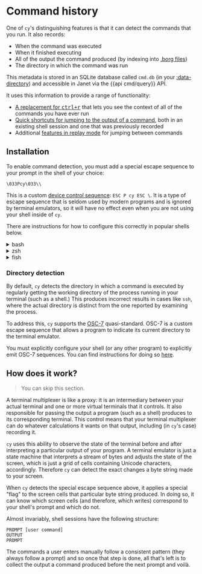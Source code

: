 # Command history

One of `cy`'s distinguishing features is that it can detect the commands that you run. It also records:

- When the command was executed
- When it finished executing
- All of the output the command produced (by indexing into [.borg files](/replay-mode.md#recording-to-disk))
- The directory in which the command was run

This metadata is stored in an SQLite database called `cmd.db` (in your [:data-directory](/default-parameters.md#data-directory)) and accessible in Janet via the {{api cmd/query}} API.

It uses this information to provide a range of functionality:

- [A replacement for <kbd>ctrl+r</kbd>](/command-history/ctrl+r.md) that lets you see the context of all of the commands you have ever run
- [Quick shortcuts for jumping to the output of a command](/command-history/switching-panes.md), both in an existing shell session and one that was previously recorded
- Additional [features in replay mode](/command-history/replay-mode.md) for jumping between commands

## Installation

To enable command detection, you must add a special escape sequence to your prompt in the shell of your choice:

```
\033Pcy\033\\
```

This is a custom [device control sequence](https://www.vt100.net/emu/dec_ansi_parser): `ESC P cy ESC \`. It is a type of escape sequence that is seldom used by modern programs and is ignored by terminal emulators, so it will have no effect even when you are not using your shell inside of `cy`.

There are instructions for how to configure this correctly in popular shells below.

<details>
<summary>bash</summary>

```bash
# Place this anywhere in the PS1 variable:
\[\033Pcy\033\\\]

# For example:
PS1='\[\033Pcy\033\\\] ▸▸'
```

You can put it anywhere; its position does not matter and it does not contain any printable characters.

</details>

<details>
<summary>zsh</summary>

```zsh
# Place this anywhere in the PROMPT variable:
%{\033Pcy\033\\%}

# For example:
PROMPT=$'%{\033Pcy\033\\%} >'
```

</details>

<details>
<summary>fish</summary>

Put this somewhere in your `fish_prompt` or just add `\033Pcy\033\\` to any existing string that's already there.

```fish
printf '\033Pcy\033\\'
```

</details>

### Directory detection

By default, `cy` detects the directory in which a command is executed by regularly getting the working directory of the process running in your terminal (such as a shell.) This produces incorrect results in cases like `ssh`, where the actual directory is distinct from the one reported by examining the process.

To address this, `cy` supports the [OSC-7](https://gitlab.freedesktop.org/terminal-wg/specifications/-/issues/20) quasi-standard. OSC-7 is a custom escape sequence that allows a program to indicate its current directory to the terminal emulator.

You must explicitly configure your shell (or any other program) to explicitly emit OSC-7 sequences. You can find instructions for doing so [here](https://codeberg.org/dnkl/foot/wiki#shell-integration).

## How does it work?

> You can skip this section.

A terminal multiplexer is like a proxy: it is an intermediary between your actual terminal and one or more virtual terminals that it controls. It also responsible for passing the output a program (such as a shell) produces to its corresponding terminal. This control means that your terminal multiplexer can do whatever calculations it wants on that output, including (in `cy`'s case) recording it.

`cy` uses this ability to observe the state of the terminal before and after interpreting a particular output of your program. A terminal emulator is just a state machine that interprets a stream of bytes and adjusts the state of the screen, which is just a grid of cells containing Unicode characters, accordingly. Therefore `cy` can detect the exact changes a byte string made to your screen.

When `cy` detects the special escape sequence above, it applies a special "flag" to the screen cells that particular byte string produced. In doing so, it can know which screen cells (and therefore, which writes) correspond to your shell's prompt and which do not.

Almost invariably, shell sessions have the following structure:

```
PROMPT [user command]
OUTPUT
PROMPT
```

The commands a user enters manually follow a consistent pattern (they always follow a prompt) and so once that step is done, all that's left is to collect the output a command produced before the next prompt and voilà.

